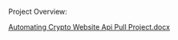 Project Overview:

[Automating Crypto Website Api Pull Project.docx](https://github.com/ekaterinakham/Python-Project-Crypto-Website-Project-/files/12833320/Automating.Crypto.Website.Api.Pull.Project.docx)
